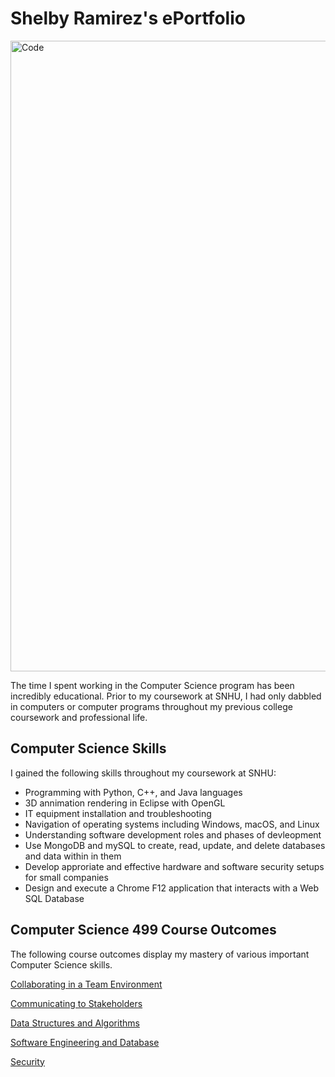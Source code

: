 
# Shelby Ramirez's ePortfolio
<img width="1009" alt="Code" src="https://user-images.githubusercontent.com/73710194/102019148-5bf1c900-3d37-11eb-85c1-cd0fd4dfd16d.png">

The time I spent working in the Computer Science program has been incredibly
educational. Prior to my coursework at SNHU, I had only dabbled in computers
or computer programs throughout my previous college coursework and professional 
life.  


## Computer Science Skills

I gained the following skills throughout my coursework at SNHU:

- Programming with Python, C++, and Java languages
- 3D annimation rendering in Eclipse with OpenGL
- IT equipment installation and troubleshooting
- Navigation of operating systems including Windows, macOS, and Linux
- Understanding software development roles and phases of devleopment
- Use MongoDB and mySQL to create, read, update, and delete databases and data within in them
- Develop approriate and effective hardware and software security setups for small companies
- Design and execute a Chrome F12 application that interacts with a Web SQL Database


## Computer Science 499 Course Outcomes
The following course outcomes display my mastery of various important Computer Science skills. 


[Collaborating in a Team Environment](https://sramirez457.github.io/collaboration/)

[Communicating to Stakeholders](https://sramirez457.github.io/communication/)

[Data Structures and Algorithms](https://sramirez457.github.io/data/)

[Software Engineering and Database](https://sramirez457.github.io/software/)

[Security](https://sramirez457.github.io/security/)


